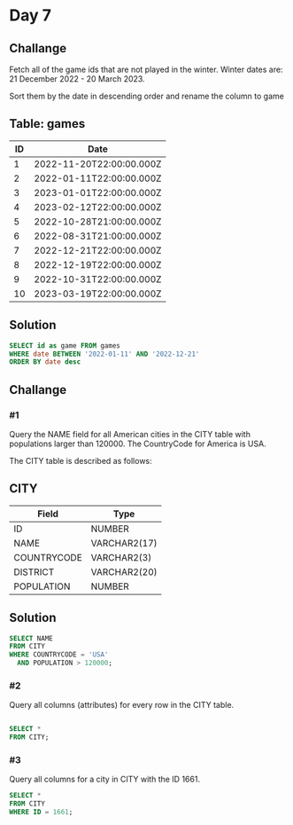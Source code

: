 # Day 7 

## Challange

Fetch all of the game ids that are not played in the winter.
Winter dates are: 21 December 2022  - 20 March 2023.

Sort them by the date in descending order and rename the column to game

## Table: games

| ID  | Date                      |
| --- | ------------------------- |
| 1   | 2022-11-20T22:00:00.000Z  |
| 2   | 2022-01-11T22:00:00.000Z  |
| 3   | 2023-01-01T22:00:00.000Z  |
| 4   | 2023-02-12T22:00:00.000Z  |
| 5   | 2022-10-28T21:00:00.000Z  |
| 6   | 2022-08-31T21:00:00.000Z  |
| 7   | 2022-12-21T22:00:00.000Z  |
| 8   | 2022-12-19T22:00:00.000Z  |
| 9   | 2022-10-31T22:00:00.000Z  |
| 10  | 2023-03-19T22:00:00.000Z  |


## Solution

```sql
SELECT id as game FROM games
WHERE date BETWEEN '2022-01-11' AND '2022-12-21'
ORDER BY date desc
```


## Challange

### #1
Query the NAME field for all American cities in the CITY table with populations larger than 120000. The CountryCode for America is USA.

The CITY table is described as follows:

## CITY

| Field       | Type          |
|-------------|---------------|
| ID          | NUMBER        |
| NAME        | VARCHAR2(17)  |
| COUNTRYCODE | VARCHAR2(3)   |
| DISTRICT    | VARCHAR2(20)  |
| POPULATION  | NUMBER        |


## Solution

```sql
SELECT NAME
FROM CITY
WHERE COUNTRYCODE = 'USA'
  AND POPULATION > 120000;
```

### #2
Query all columns (attributes) for every row in the CITY table.


```sql

SELECT *
FROM CITY;
```

### #3
Query all columns for a city in CITY with the ID 1661.

```sql
SELECT * 
FROM CITY
WHERE ID = 1661;
```
